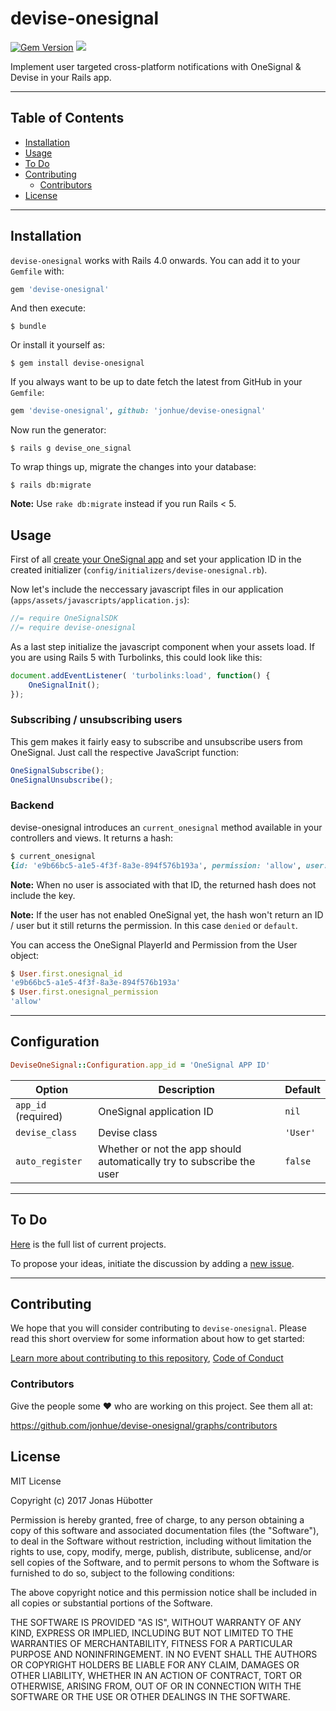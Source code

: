 # devise-onesignal

[![Gem Version](https://badge.fury.io/rb/devise-onesignal.svg)](https://badge.fury.io/rb/devise-onesignal) <img src="https://travis-ci.org/jonhue/devise-onesignal.svg?branch=master" />

Implement user targeted cross-platform notifications with OneSignal & Devise in your Rails app.

---

## Table of Contents

* [Installation](#installation)
* [Usage](#usage)
* [To Do](#to-do)
* [Contributing](#contributing)
    * [Contributors](#contributors)
* [License](#license)

---

## Installation

`devise-onesignal` works with Rails 4.0 onwards. You can add it to your `Gemfile` with:

```ruby
gem 'devise-onesignal'
```

And then execute:

    $ bundle

Or install it yourself as:

    $ gem install devise-onesignal

If you always want to be up to date fetch the latest from GitHub in your `Gemfile`:

```ruby
gem 'devise-onesignal', github: 'jonhue/devise-onesignal'
```

Now run the generator:

    $ rails g devise_one_signal

To wrap things up, migrate the changes into your database:

    $ rails db:migrate

**Note:** Use `rake db:migrate` instead if you run Rails < 5.

## Usage

First of all [create your OneSignal app](https://onesignal.com) and set your application ID in the created initializer (`config/initializers/devise-onesignal.rb`).

Now let's include the neccessary javascript files in our application (`apps/assets/javascripts/application.js`):

```js
//= require OneSignalSDK
//= require devise-onesignal
```

As a last step initialize the javascript component when your assets load. If you are using Rails 5 with Turbolinks, this could look like this:

```js
document.addEventListener( 'turbolinks:load', function() {
    OneSignalInit();
});
```

### Subscribing / unsubscribing users

This gem makes it fairly easy to subscribe and unsubscribe users from OneSignal. Just call the respective JavaScript function:

```js
OneSignalSubscribe();
OneSignalUnsubscribe();
```

### Backend

devise-onesignal introduces an `current_onesignal` method available in your controllers and views. It returns a hash:

```ruby
$ current_onesignal
{id: 'e9b66bc5-a1e5-4f3f-8a3e-894f576b193a', permission: 'allow', user: UserObject}
```

**Note:** When no user is associated with that ID, the returned hash does not include the key.

**Note:** If the user has not enabled OneSignal yet, the hash won't return an ID / user but it still returns the permission. In this case `denied` or `default`.

You can access the OneSignal PlayerId and Permission from the User object:

```ruby
$ User.first.onesignal_id
'e9b66bc5-a1e5-4f3f-8a3e-894f576b193a'
$ User.first.onesignal_permission
'allow'
```

---

## Configuration

```ruby
DeviseOneSignal::Configuration.app_id = 'OneSignal APP ID'
```

| Option              | Description                                                           | Default |
| ------------------- | --------------------------------------------------------------------- | ------- |
| `app_id` (required) | OneSignal application ID                                              | `nil`   |
| `devise_class`      | Devise class                                                          | `'User'`  |
| `auto_register`     | Whether or not the app should automatically try to subscribe the user | `false` |

---

## To Do

[Here](https://github.com/jonhue/devise-onesignal/projects/1) is the full list of current projects.

To propose your ideas, initiate the discussion by adding a [new issue](https://github.com/jonhue/devise-onesignal/issues/new).

---

## Contributing

We hope that you will consider contributing to `devise-onesignal`. Please read this short overview for some information about how to get started:

[Learn more about contributing to this repository](https://github.com/jonhue/devise-onesignal/blob/master/CONTRIBUTING.md), [Code of Conduct](https://github.com/jonhue/devise-onesignal/blob/master/CODE_OF_CONDUCT.md)

### Contributors

Give the people some :heart: who are working on this project. See them all at:

https://github.com/jonhue/devise-onesignal/graphs/contributors

## License

MIT License

Copyright (c) 2017 Jonas Hübotter

Permission is hereby granted, free of charge, to any person obtaining a copy
of this software and associated documentation files (the "Software"), to deal
in the Software without restriction, including without limitation the rights
to use, copy, modify, merge, publish, distribute, sublicense, and/or sell
copies of the Software, and to permit persons to whom the Software is
furnished to do so, subject to the following conditions:

The above copyright notice and this permission notice shall be included in all
copies or substantial portions of the Software.

THE SOFTWARE IS PROVIDED "AS IS", WITHOUT WARRANTY OF ANY KIND, EXPRESS OR
IMPLIED, INCLUDING BUT NOT LIMITED TO THE WARRANTIES OF MERCHANTABILITY,
FITNESS FOR A PARTICULAR PURPOSE AND NONINFRINGEMENT. IN NO EVENT SHALL THE
AUTHORS OR COPYRIGHT HOLDERS BE LIABLE FOR ANY CLAIM, DAMAGES OR OTHER
LIABILITY, WHETHER IN AN ACTION OF CONTRACT, TORT OR OTHERWISE, ARISING FROM,
OUT OF OR IN CONNECTION WITH THE SOFTWARE OR THE USE OR OTHER DEALINGS IN THE
SOFTWARE.

